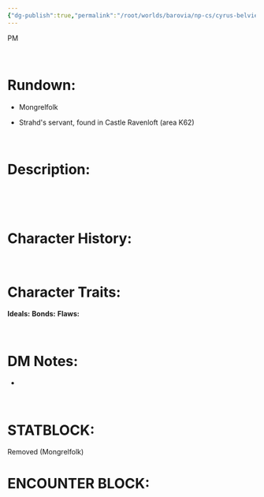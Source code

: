```yaml
---
{"dg-publish":true,"permalink":"/root/worlds/barovia/np-cs/cyrus-belview/","tags":["Barovia"]}
---
```


PM

 

# **Rundown:**

-   Mongrelfolk

-   Strahd's servant, found in Castle Ravenloft (area K62)

 

# **Description:**

 

 

# **Character History:**

 
 

# **Character Traits:** 

**Ideals:**
**Bonds:**
**Flaws:**

 
 

# **DM Notes:**

-    

 

# **STATBLOCK:**
Removed (Mongrelfolk)



# **ENCOUNTER BLOCK:**

